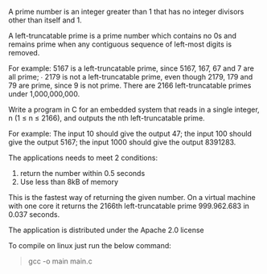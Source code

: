 A prime number is an integer greater than 1 that has no integer divisors other than itself and 1.
 
A left-truncatable prime is a prime number which contains no 0s and remains prime when any contiguous sequence of left-most digits is removed.
 
For example: 5167 is a left-truncatable prime, since 5167, 167, 67 and 7 are all prime; ∙ 2179 is not a left-truncatable prime, even though 2179, 179 and 79 are prime, since 9 is not prime. There are 2166 left-truncatable primes under 1,000,000,000.
 
Write a program in C for an embedded system that reads in a single integer, n (1 ≤ n ≤ 2166), and outputs the nth left-truncatable prime.
 
For example: The input 10 should give the output 47; the input 100 should give the output 5167; the input 1000 should give the output 8391283.

The applications needs to meet 2 conditions:

1. return the number within 0.5 seconds
2. Use less than 8kB of memory

This is the fastest way of returning the given number. On a virtual machine with one core it returns the 2166th left-truncatable prime 999.962.683 in 0.037 seconds.

The application is distributed under the Apache 2.0 license

To compile on linux just run the below command:

> gcc -o main main.c
